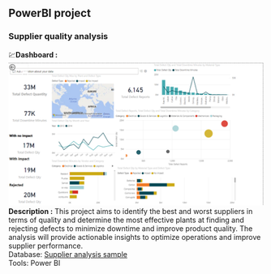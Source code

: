 ## PowerBI project

### Supplier quality analysis
💹**Dashboard :** ![pic](https://github.com/chungyuenleung/MyPowerBI-milestone/blob/main/supplier%20quality%20analysis.png)
**Description :** This project aims to identify the best and worst suppliers in terms of quality and determine the most effective plants at finding and rejecting defects to minimize downtime and improve product quality. The analysis will provide actionable insights to optimize operations and improve supplier performance.<br>
Database: [Supplier analysis sample](https://github.com/chungyuenleung/MyPowerBI-milestone/blob/main/Supplier%20Quality%20Analysis%20Sample.xlsx) <br>
Tools: Power BI <br>
